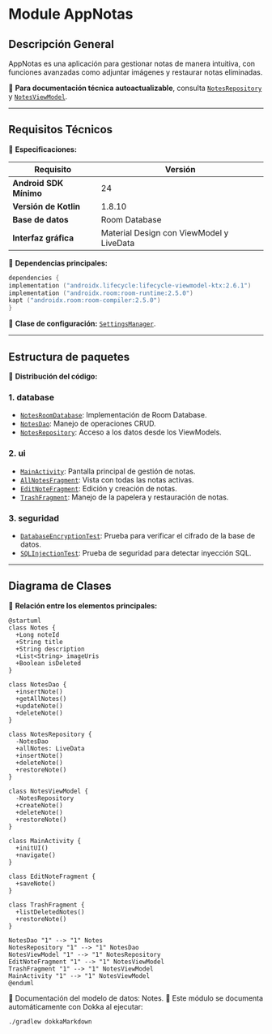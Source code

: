 # Module AppNotas

## Descripción General
AppNotas es una aplicación para gestionar notas de manera intuitiva, con funciones avanzadas como adjuntar imágenes y restaurar notas eliminadas.

📌 **Para documentación técnica autoactualizable**, consulta [`NotesRepository`](../dokka/markdown/-app-notas/com.example.appnotas/[android-jvm]-notes-repository.md) y [`NotesViewModel`](../dokka/markdown/-app-notas/com.example.appnotas/[android-jvm]-notes-view-model.md).

---

## Requisitos Técnicos

📌 **Especificaciones:**

| Requisito | Versión |  
|-----------|---------|  
| **Android SDK Mínimo** | 24 |  
| **Versión de Kotlin** | 1.8.10 |  
| **Base de datos** | Room Database |  
| **Interfaz gráfica** | Material Design con ViewModel y LiveData |  

📌 **Dependencias principales:**

```kotlin
dependencies {
implementation ("androidx.lifecycle:lifecycle-viewmodel-ktx:2.6.1")
implementation ("androidx.room:room-runtime:2.5.0")
kapt ("androidx.room:room-compiler:2.5.0")
}

```

📌 **Clase de configuración:** [`SettingsManager`](../dokka/markdown/-app-notas/com.example.appnotas/[android-jvm]-settings-manager.md).

---

## Estructura de paquetes

📌 **Distribución del código:**

### **1. database**
- [`NotesRoomDatabase`](../dokka/markdown/-app-notas/com.example.appnotas/[android-jvm]-notes-room-database.md): Implementación de Room Database.
- [`NotesDao`](../dokka/markdown/-app-notas/com.example.appnotas/[android-jvm]-notes-dao.md): Manejo de operaciones CRUD.
- [`NotesRepository`](../dokka/markdown/-app-notas/com.example.appnotas/[android-jvm]-notes-repository.md): Acceso a los datos desde los ViewModels.

### **2. ui**
- [`MainActivity`](../dokka/markdown/-app-notas/com.example.appnotas/[android-jvm]-main-activity.md): Pantalla principal de gestión de notas.
- [`AllNotesFragment`](../dokka/markdown/-app-notas/com.example.appnotas/[android-jvm]-all-notes-fragment.md): Vista con todas las notas activas.
- [`EditNoteFragment`](../dokka/markdown/-app-notas/com.example.appnotas/[android-jvm]-edit-note-fragment.md): Edición y creación de notas.
- [`TrashFragment`](../dokka/markdown/-app-notas/com.example.appnotas/[android-jvm]-trash-fragment.md): Manejo de la papelera y restauración de notas.

### **3. seguridad**
- [`DatabaseEncryptionTest`](../dokka/markdown/-app-notas/com.example.appnotas/[android-jvm]-database-encryption-test.md): Prueba para verificar el cifrado de la base de datos.
- [`SQLInjectionTest`](../dokka/markdown/-app-notas/com.example.appnotas/[android-jvm]-sql-injection-test.md): Prueba de seguridad para detectar inyección SQL.

---

## Diagrama de Clases

📌 **Relación entre los elementos principales:**

```plantuml
@startuml
class Notes {
  +Long noteId
  +String title
  +String description
  +List<String> imageUris
  +Boolean isDeleted
}

class NotesDao {
  +insertNote()
  +getAllNotes()
  +updateNote()
  +deleteNote()
}

class NotesRepository {
  -NotesDao
  +allNotes: LiveData
  +insertNote()
  +deleteNote()
  +restoreNote()
}

class NotesViewModel {
  -NotesRepository
  +createNote()
  +deleteNote()
  +restoreNote()
}

class MainActivity {
  +initUI()
  +navigate()
}

class EditNoteFragment {
  +saveNote()
}

class TrashFragment {
  +listDeletedNotes()
  +restoreNote()
}

NotesDao "1" --> "1" Notes
NotesRepository "1" --> "1" NotesDao
NotesViewModel "1" --> "1" NotesRepository
EditNoteFragment "1" --> "1" NotesViewModel
TrashFragment "1" --> "1" NotesViewModel
MainActivity "1" --> "1" NotesViewModel
@enduml
```

📌 Documentación del modelo de datos: Notes.
🚀 Este módulo se documenta automáticamente con Dokka al ejecutar: 
```bash 
./gradlew dokkaMarkdown 
```

<!-- End of Module Documentation -->